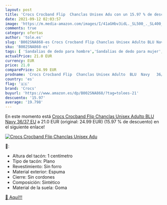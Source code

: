```yaml
---
layout: post
title: 'Crocs Crocband Flip  Chanclas Unisex Adu con un 15.97 % de descuento'
date: 2021-09-12 02:03:57
image: 'https://m.media-amazon.com/images/I/41aGHbv3idL._SL500_._SL400_.jpg'
comments: true
category: ofertas
author: 'tole.es'
slug: 'B002SNA868-es Crocs Crocband Flip Chanclas Unisex Adulto BLU Navy 36/37 EU'
sku: 'B002SNA868-es'
tags: [ 'Sandalias de dedo para hombre','Sandalias de dedo para mujer','Sandalias y palas de mujer','Zapatos','Zapatos para hombre','Zapatos para mujer','Zapatos y complementos','chanclas','crocs', ]
actualPrice: 21.0 EUR
currency: EUR
price: 21.0
comparePrice: 24.99 EUR
prodname: 'Crocs Crocband Flip  Chanclas Unisex Adulto  BLU  Navy   36/37 EU'
country: 'es'
flag: '🇪🇸'
brand: 'Crocs'
buyurl: 'https://www.amazon.es/dp/B002SNA868/?tag=tolees-21'
descuento: '15.97'
average: '19.798'
---
```


En este momento está [Crocs Crocband Flip  Chanclas Unisex Adulto  BLU  Navy   36/37 EU](https://www.amazon.es/dp/B002SNA868/?tag=tolees-21) a 21.0 EUR (original: 24.99 EUR) (15.97 %  de descuento) en el siguiente enlace!

[![Crocs Crocband Flip  Chanclas Unisex Adu](https://m.media-amazon.com/images/I/41aGHbv3idL._SL500_._SL400_.jpg)](https://www.amazon.es/dp/B002SNA868/?tag=tolees-21)

🔎:

- Altura del tacón: 1 centímetro
- Tipo de tacón: Plano
- Revestimiento: Sin forro
- Material exterior: Espuma
- Cierre: Sin cordones
- Composición: Sintético
- Material de la suela: Goma

[🛒 Aquí!!!](https://www.amazon.es/dp/B002SNA868/?tag=tolees-21)

